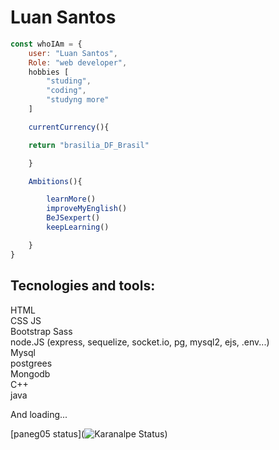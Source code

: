 # Luan Santos

```javascript
const whoIAm = {
	user: "Luan Santos",
	Role: "web developer",
	hobbies [
		"studing",
		"coding",
		"studyng more"
	]

	currentCurrency(){

	return "brasilia_DF_Brasil"

	}

	Ambitions(){

		learnMore()
		improveMyEnglish()
		BeJSexpert()
		keepLearning()

	}
}
```

## Tecnologies and tools:

HTML  
CSS
JS  
Bootstrap
Sass  
node.JS (express, sequelize, socket.io, pg, mysql2, ejs, .env...)  
Mysql  
postgrees  
Mongodb  
C++  
java  
  
And loading...

[paneg05 status](![Karanalpe Status](https://github-readme-stats.vercel.app/api?username=paneg05&show_icons=true))

<!--
**paneg05/paneg05** is a ✨ _special_ ✨ repository because its `README.md` (this file) appears on your GitHub profile.

Here are some ideas to get you started:

- 🔭 I’m currently working on ...
- 🌱 I’m currently learning ...
- 👯 I’m looking to collaborate on ...
- 🤔 I’m looking for help with ...
- 💬 Ask me about ...
- 📫 How to reach me: ...
- 😄 Pronouns: ...
- ⚡ Fun fact: ...
-->
